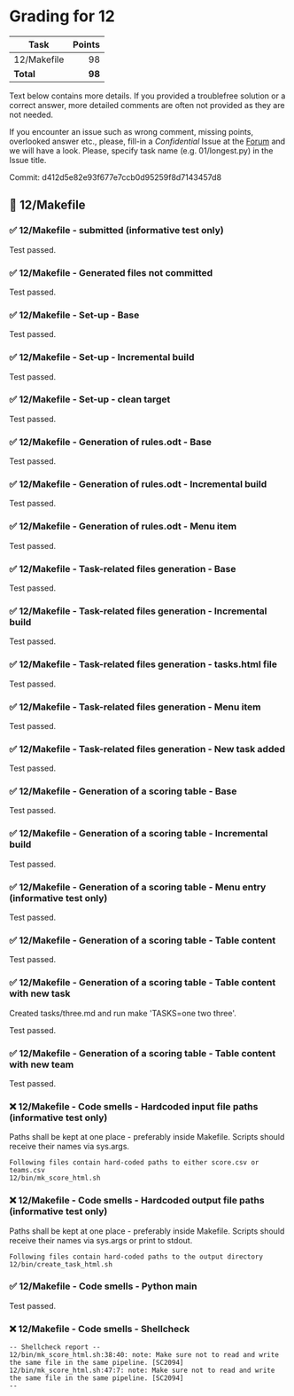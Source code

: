 # Grading for 12

| Task                                     |   Points |
| ---------------------------------------- | --------:|
| 12/Makefile                              |       98 |
| **Total**                                |   **98** |


Text below contains more details. If you provided a troublefree solution or
a correct answer, more detailed comments are often not provided as they are
not needed.

If you encounter an issue such as wrong comment, missing points, overlooked
answer etc., please, fill-in a _Confidential_ Issue at the
[Forum](https://gitlab.mff.cuni.cz/teaching/nswi177/2021-summer/common/forum/)
and we will have a look. Please, specify task name (e.g. 01/longest.py) in
the Issue title.

Commit: d412d5e82e93f677e7ccb0d95259f8d7143457d8


## 📘 12/Makefile

### ✅ 12/Makefile - submitted (informative test only)

Test passed.

### ✅ 12/Makefile - Generated files not committed

Test passed.

### ✅ 12/Makefile - Set-up - Base

Test passed.

### ✅ 12/Makefile - Set-up - Incremental build

Test passed.

### ✅ 12/Makefile - Set-up - clean target

Test passed.

### ✅ 12/Makefile - Generation of rules.odt - Base

Test passed.

### ✅ 12/Makefile - Generation of rules.odt - Incremental build

Test passed.

### ✅ 12/Makefile - Generation of rules.odt - Menu item

Test passed.

### ✅ 12/Makefile - Task-related files generation - Base

Test passed.

### ✅ 12/Makefile - Task-related files generation - Incremental build

Test passed.

### ✅ 12/Makefile - Task-related files generation - tasks.html file

Test passed.

### ✅ 12/Makefile - Task-related files generation - Menu item

Test passed.

### ✅ 12/Makefile - Task-related files generation - New task added

Test passed.

### ✅ 12/Makefile - Generation of a scoring table - Base

Test passed.

### ✅ 12/Makefile - Generation of a scoring table - Incremental build

Test passed.

### ✅ 12/Makefile - Generation of a scoring table - Menu entry (informative test only)

Test passed.

### ✅ 12/Makefile - Generation of a scoring table - Table content

Test passed.

### ✅ 12/Makefile - Generation of a scoring table - Table content with new task

Created tasks/three.md and run make 'TASKS=one two three'.

Test passed.

### ✅ 12/Makefile - Generation of a scoring table - Table content with new team

Test passed.

### ❌ 12/Makefile - Code smells - Hardcoded input file paths (informative test only)

Paths shall be kept at one place - preferably inside Makefile. Scripts should receive their names via sys.args.

```
Following files contain hard-coded paths to either score.csv or teams.csv
12/bin/mk_score_html.sh
```

### ❌ 12/Makefile - Code smells - Hardcoded output file paths (informative test only)

Paths shall be kept at one place - preferably inside Makefile. Scripts should receive their names via sys.args or print to stdout.

```
Following files contain hard-coded paths to the output directory
12/bin/create_task_html.sh
```

### ✅ 12/Makefile - Code smells - Python __main__

Test passed.

### ❌ 12/Makefile - Code smells - Shellcheck

```
-- Shellcheck report --
12/bin/mk_score_html.sh:38:40: note: Make sure not to read and write the same file in the same pipeline. [SC2094]
12/bin/mk_score_html.sh:47:7: note: Make sure not to read and write the same file in the same pipeline. [SC2094]
--
```

